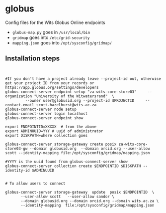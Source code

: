 # globus


Config files for the Wits Globus Online endpoints

* `globus-map.py` goes in `/usr/local/bin`
* `gridmap` goes into `/etc/grid-security`
* `mapping.json` goes into `/opt/sysconfig/gridmap/`

## Installation steps



```


#If you don't have a project already leave --project-id out, otherwise get your project ID from your records or https://app.globus.org/settings/developers
globus-connect-server endpoint setup "za-wits-core-store03"     --organization "University of the Witwatersrand"  \
         --owner user@globusid.org --project-id $PROJECTID     --contact-email scott.hazelhurst@wits.ac.za
globus-connect-server node setup
globus-connect-server login localhost
globus-connect-server endpoint show

export ENDPOINTID=XXXXX  # from the above
export ADMINUUID=YYY # uuid of administrator
export DISKPATH=where collection goes

globus-connect-server storage-gateway create posix za-wits-core-store03-gw --domain globusid.org  --domain orcid.org --user-allow scott --identity-mapping file:/opt/sysconfig/gridmap/mapping.json

#YYYY is the uuid found from globus-connect-server show
globus-connect-server collection create $ENDPOINTID $DISKPATH --identity-id $ADMINUUID


# To allow users to connect

globus-connect-server storage-gateway  update  posix $ENDPOINTID  \
       --user-allow scott   --user-allow sandor \
       --domain globusid.org --domain orcid.org --domain wits.ac.za \
       --identity-mapping  file:/opt/sysconfig/gridmap/mapping.json

```

